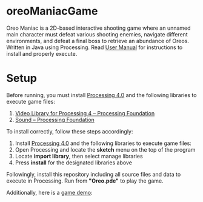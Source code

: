 # oreoManiacGame
Oreo Maniac is a 2D-based interactive shooting game where an unnamed main character must defeat various shooting enemies, navigate different environments, and defeat a final boss to retrieve an abundance of Oreos. Written in Java using Processing. Read [User Manual](https://github.com/ShaneBarrera/oreoManiacGame/blob/main/Documents/User_Manual.pdf) for instructions to install and properly execute.
# Setup
Before running, you must install [Processing 4.0](https://processing.org/download) and the following libraries to execute game files:
1. [Video Library for Processing 4 – Processing Foundation](https://processing.org/reference/libraries/video/index.html)
2. [Sound – Processing Foundation](https://processing.org/reference/libraries/sound/index.html)

To install correctly, follow these steps accordingly:
1. Install [Processing 4.0](https://processing.org/download) and the following libraries to execute game files:
2. Open Processing and locate the **sketch** menu on the top of the program
3. Locate **import library**, then select manage libraries
4. Press **install** for the designated libraries above

Followingly, install this repository including all source files and data to execute in Processing. Run from **"Oreo.pde"** to play the game.

Additionally, here is a [game demo](https://youtu.be/bssh6jT6JBE): 
